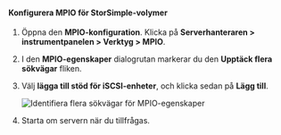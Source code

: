 #### <a name="to-configure-mpio-for-storsimple-volumes"></a>Konfigurera MPIO för StorSimple-volymer
1. Öppna den **MPIO-konfiguration**. Klicka på **Serverhanteraren > instrumentpanelen > Verktyg > MPIO**.
2. I den **MPIO-egenskaper** dialogrutan markerar du den **Upptäck flera sökvägar** fliken.
3. Välj **lägga till stöd för iSCSI-enheter**, och klicka sedan på **Lägg till**.  
   
    ![Identifiera flera sökvägar för MPIO-egenskaper](./media/storsimple-configure-mpio-volumes/IC741003.png)
4. Starta om servern när du tillfrågas.

